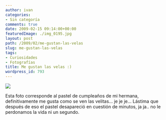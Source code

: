 ```yaml
---
author: ivan
categories:
- Sin categoría
comments: true
date: 2009-02-15 09:14:00+00:00
featuredImage: ./img_0195.jpg
layout: post
path: /2009/02/me-gustan-las-velas
slug: me-gustan-las-velas
tags:
- Curiosidades
- Fotografías
title: Me gustan las velas :)
wordpress_id: 793
---
```


[![](/photos/img_0195.jpg)](https://1.bp.blogspot.com/_T2UWuNJg3dQ/SZeW7-X0CKI/AAAAAAAABVo/9_oYZ1-jREw/s1600-h/img_0195.jpg)

Esta foto corresponde al pastel de cumpleaños de mi hermana, definitivamente me gusta como se ven las velitas... je je je... Lástima que después de eso el pastel desapareció en cuestión de minutos, ja ja.. no le perdonamos la vida ni un segundo.
